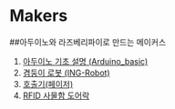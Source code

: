 # Makers
##아두이노와 라즈베리파이로 만드는 메이커스  
1.  [아두이노 기초 설명 (Arduino_basic)](https://github.com/haedal-with-knu/Makers2/tree/master/Basic)
2.  [겸둥이 로봇 (ING-Robot)](https://github.com/haedal-with-knu/Makers2/tree/master/ING-Robot)
3.  [호출기(페이저)](https://github.com/haedal-with-knu/Makers2/tree/master/Pager)
4.  [RFID 사물함 도어락](https://github.com/haedal-with-knu/Makers/tree/master/RFID)

